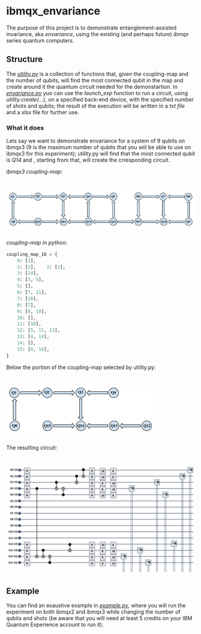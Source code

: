 # ibmqx_envariance
The purpose of this project is to demonstrate entanglement-assisted invariance, aka _envariance_, using the existing (and perhaps future) _ibmqx_ series quantum computers.

## Structure
The [_utility.py_](Envariance/utility.py) is a collection of functions that, given the coupling-map and the number of qubits, will find the most connected qubit in the map and create around it the quantum circuit needed for the demonstartion.
In [_envariance.py_](Envariance/envariance.py) yuo can use the _launch_exp_ function to run a circuit, using _utility.create(...)_, on a specified back-end device, with the specified number of shots and qubits; the result of the execution will be written in a _txt file_ and a _xlsx_ file for further use.

### What it does

Lets say we want to demonstrate envariance for a system of 9 qubits on ibmqx3 (9 is the maximum number of qubits that you wiil be able to use on ibmqx3 for this experiment); utility.py will find that the most connected qubit is _Q14_ and , starting from that, will create the crresponding circuit.

_ibmqx3 coupling-map_:
# ![ibmqx3_coupling-map](images/ibmqx3_coupling-map.png)

_coupling-map in python_:
```python
coupling_map_16 = {
    0: [1],
    1: [2],    2: [3],
    3: [14],
    4: [3, 5],
    5: [],
    6: [7, 11],
    7: [10],
    8: [7],
    9: [8, 10],
    10: [],
    11: [10],
    12: [5, 11, 13],
    13: [4, 14],
    14: [],
    15: [0, 14],
}
```

Below the portion of the coupling-map selected by utility.py:
# ![ibmqx3_envariance_coupling-map](images/ibmqx3_env_map.png)
The resulting circuit:
# ![9-qubits_envariance_circuit](images/9_env_circ.png)

## Example
You can find an exaustive example in [_example.py_](Envariance/example.py), where you will run the experiment on both ibmqx2 and ibmqx3 while changing the number of qubits and shots (be aware that you will need at least 5 credits on your IBM Quantum Experience account to run it).
